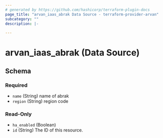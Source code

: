 ```yaml
---
# generated by https://github.com/hashicorp/terraform-plugin-docs
page_title: "arvan_iaas_abrak Data Source - terraform-provider-arvan"
subcategory: ""
description: |-
  
---
```


# arvan_iaas_abrak (Data Source)





<!-- schema generated by tfplugindocs -->
## Schema

### Required

- `name` (String) name of abrak
- `region` (String) region code

### Read-Only

- `ha_enabled` (Boolean)
- `id` (String) The ID of this resource.


